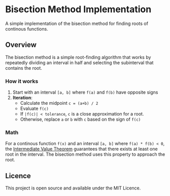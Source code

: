 # Bisection Method Implementation

A simple implementation of the bisection method for finding roots of continous functions.

## Overview
The bisection method is a simple root-finding algorithm that works by repeatedly dividing an interval in half and selecting the subinterval that contains the root.

### How it works

1. Start with an interval `[a, b]` where `f(a)` and `f(b)` have opposite signs
2. **Iteration**:
    - Calculate the midpoint `c = (a+b) / 2`
    - Evaluate `f(c)`
    - If `|f(c)| < tolerance`, `c` is a close approximation for a root.
    - Otherwise, replace `a` or `b` with `c` based on the sign of `f(c)`

### Math

For a continous function `f(x)` and an interval `[a, b]` where `f(a) * f(b) < 0`, the [Intermediate Value Theorem](https://en.wikipedia.org/wiki/Intermediate_value_theorem) guarantees that there exists at least one root in the interval. The bisection method uses this property to approach the root.

## Licence
This project is open source and available under the MIT Licence.
